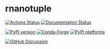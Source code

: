 # rnanotuple

[![Actions Status][actions-badge]][actions-link]
[![Documentation Status][rtd-badge]][rtd-link]

[![PyPI version][pypi-version]][pypi-link]
[![Conda-Forge][conda-badge]][conda-link]
[![PyPI platforms][pypi-platforms]][pypi-link]

[![GitHub Discussion][github-discussions-badge]][github-discussions-link]

<!-- SPHINX-START -->

<!-- prettier-ignore-start -->
[actions-badge]:            https://github.com/pfackeldey/rnanotuple/workflows/CI/badge.svg
[actions-link]:             https://github.com/pfackeldey/rnanotuple/actions
[conda-badge]:              https://img.shields.io/conda/vn/conda-forge/rnanotuple
[conda-link]:               https://github.com/conda-forge/rnanotuple-feedstock
[github-discussions-badge]: https://img.shields.io/static/v1?label=Discussions&message=Ask&color=blue&logo=github
[github-discussions-link]:  https://github.com/pfackeldey/rnanotuple/discussions
[pypi-link]:                https://pypi.org/project/rnanotuple/
[pypi-platforms]:           https://img.shields.io/pypi/pyversions/rnanotuple
[pypi-version]:             https://img.shields.io/pypi/v/rnanotuple
[rtd-badge]:                https://readthedocs.org/projects/rnanotuple/badge/?version=latest
[rtd-link]:                 https://rnanotuple.readthedocs.io/en/latest/?badge=latest

<!-- prettier-ignore-end -->
